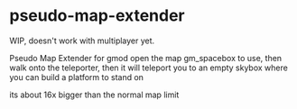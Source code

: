 # pseudo-map-extender
WIP, doesn't work with multiplayer yet.

Pseudo Map Extender for gmod
open the map gm_spacebox to use, then walk onto the teleporter, 
then it will teleport you to an empty skybox where you can build a platform to stand on

its about 16x bigger than the normal map limit

